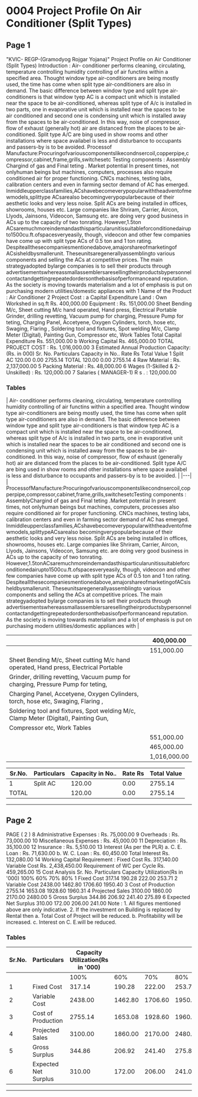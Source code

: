 # 0004 Project Profile On Air Conditioner (Split Types)

## Page 1

"KVIC- REGP-(Gramodyog Rojgar Yojana)" Project Profile on Air Conditioner (Split Types) Introduction : Air- conditioner performs cleaning, circulating, temperature controlling humidity controlling of air functins within a specified area. Thought window type air-conditioners are being mostly used, the time has come when split type air-conditioners are also in demand. The basic difference between window type and split type air-conditioners is that window tyep AC is a compact unit which is installed near the space to be air-conditioned, whereas split type of A/c is installed in two parts, one in evaporative unit which is installed near the spaces to be air conditioned and second one is condensing unit which is installed away from the spaces to be air-conditioned. In this way, noise of compressor, flow of exhaust (generally hot) air are distanced from the places to be air-conditioned. Split type A/C are bing used in show rooms and other installations where space availabel is less and disturbance to occupants and passers-by is to be avoided. Processof Manufacture:Procuringofvariouscomponentslikecondnsercoil,copperpipe,compressor,cabinet,frame,grills,switchesetc Testing components : Assembly Chargind of gas and Final teting . Market potential In present times, not onlyhuman beings but machines, computers, processes also require conditioned air for proper functioning. CNCs machines, testing labs, calibration centers and even in farming sector demand of AC has emerged. Inmiddleupperclassfamilies,ACshavebecomeverypopularwiththeadventofmewmodels,splittype ACsarealso becomingverypopularbecause of their aesthetic looks and very less noise. Split ACs are being installed in offices, showrooms, houses etc. Large companies like Shriram, Carrier, Aircon, Llyods, Jainsons, Videocon, Samsung etc. are doing very good business in ACs up to the capacity of two tonrating. However,1.5ton ACsaremuchmoreindemandasthisparticularunitissuitableforconditionedairupto1500cu.ft.ofspacesveryeasily, though, videocon and other few companies have come up with split type ACs of 0.5 ton and 1 ton rating. Despiteallthesecompaniesmentionedabove,amajorshareofmarketingof ACsisheldbysmallerunit. Theseunitsaregenerallyassemblingto various components and selling the ACs at competitive prices. The main strategyadopted bylarge companies is to sell their products through advertisementswhereassmallassemblersaresellingtheirproductsbypersonnelcontactandgettingrepeatedordersonthebasisofperformanceand reputation. As the society is moving towards materialism and a lot of emphasis is put on purchasing modern utilities/domestic appliances with 1 Name of the Product : Air Conditioner 2 Project Cost : a Capital Expenditure Land : Own Workshed in sq.ft Rs. 400,000.00 Equipment : Rs. 151,000.00 Sheet Bending M/c, Sheet cutting M/c hand operated, Hand press, Electrical Portable Grinder, drilling revetting, Vacuum pump for charging, Pressure Pump for teting, Charging Panel, Accetyene, Oxygen Cylinders, torch, hose etc, Swaging, Flaring , Soldering tool and fixtures, Spot welding M/c, Clamp Meter (Digital), Painting Gun, Compressor etc, Work Tables Total Capital Expenditure Rs. 551,000.00 b Working Capital Rs. 465,000.00 TOTAL PROJECT COST : Rs. 1,016,000.00 3 Estimated Annual Production Capacity: (Rs. in 000) Sr. No. Particulars Capacity in No.. Rate Rs Total Value 1 Split AC 120.00 0.00 2755.14 TOTAL 120.00 0.00 2755.14 4 Raw Material : Rs. 2,137,000.00 5 Packing Material : Rs. 48,000.00 6 Wages (1-Skilled & 2- Unskilled) : Rs. 120,000.00 7 Salaries ( MANAGER-1) R s . : 120,000.00

### Tables

| Air- conditioner performs cleaning, circulating, temperature controlling humidity controlling of air functins within a specified
area. Thought window type air-conditioners are being mostly used, the time has come when split type air-conditioners are
also in demand. The basic difference between window type and split type air-conditioners is that window tyep AC is a
compact unit which is installed near the space to be air-conditioned, whereas split type of A/c is installed in two parts, one in
evaporative unit which is installed near the spaces to be air conditioned and second one is condensing unit which is installed
away from the spaces to be air-conditioned. In this way, noise of compressor, flow of exhaust (generally hot) air are
distanced from the places to be air-conditioned. Split type A/C are bing used in show rooms and other installations where
space availabel is less and disturbance to occupants and passers-by is to be avoided. |
|---|
| ProcessofManufacture:Procuringofvariouscomponentslikecondnsercoil,copperpipe,compressor,cabinet,frame,grills,switchesetcTesting
components : AssemblyChargind of gas and Final teting .Market potential In
present times, not onlyhuman beings but machines, computers, processes also require conditioned air for proper functioning. CNCs machines,
testing labs, calibration centers and even in farming sector demand of AC has emerged.
Inmiddleupperclassfamilies,ACshavebecomeverypopularwiththeadventofmewmodels,splittypeACsarealso becomingverypopularbecause
of their aesthetic looks and very less noise. Split ACs are being installed in offices, showrooms, houses etc.
Large companies like Shriram, Carrier, Aircon, Llyods, Jainsons, Videocon, Samsung etc. are doing very good business in ACs up to the capacity of two
tonrating. However,1.5tonACsaremuchmoreindemandasthisparticularunitissuitableforconditionedairupto1500cu.ft.ofspacesveryeasily,
though, videocon and other few companies have come up with split type ACs of 0.5 ton and 1 ton rating.
Despiteallthesecompaniesmentionedabove,amajorshareofmarketingofACsisheldbysmallerunit. Theseunitsaregenerallyassemblingto
various components and selling the ACs at competitive prices. The main strategyadopted bylarge companies is to sell their products through
advertisementswhereassmallassemblersaresellingtheirproductsbypersonnelcontactandgettingrepeatedordersonthebasisofperformanceand
reputation. As the society is moving towards materialism and a lot of emphasis is put on purchasing modern utilities/domestic appliances with |

|  | 400,000.00 |
|---|---|
|  | 151,000.00 |
| Sheet Bending M/c, Sheet cutting M/c hand operated, Hand press, Electrical Portable |  |
| Grinder, drilling revetting, Vacuum pump for charging, Pressure Pump for teting, |  |
| Charging Panel, Accetyene, Oxygen Cylinders, torch, hose etc, Swaging, Flaring ,
Soldering tool and fixtures, Spot welding M/c, Clamp Meter (Digital), Painting Gun, |  |
| Compressor etc, Work Tables |  |
|  | 551,000.00 |
|  | 465,000.00 |
|  | 1,016,000.00 |

| Sr.No. | Particulars | Capacity in No.. | Rate Rs | Total Value |
|---|---|---|---|---|
| 1 | Split AC | 120.00 | 0.00 | 2755.14 |
| TOTAL |  | 120.00 | 0.00 | 2755.14 |

---

## Page 2

PAGE ( 2 ) 8 Administrative Expenses : Rs. 75,000.00 9 Overheads : Rs. 73,000.00 10 Miscellaneous Expenses : Rs. 45,000.00 11 Depreciation : Rs. 35,100.00 12 Insurance : Rs. 5,510.00 13 Interest (As per the PLR) a. C. E. Loan : Rs. 71,630.00 b. W. C. Loan : Rs. 60,450.00 Total Interest Rs. 132,080.00 14 Working Capital Requirement : Fixed Cost Rs. 317,140.00 Variable Cost Rs. 2,438,450.00 Requirement of WC per Cycle Rs. 459,265.00 15 Cost Analysis Sr. No. Particulars Capacity Utilization(Rs in '000) 100% 60% 70% 80% 1 Fixed Cost 317.14 190.28 222.00 253.71 2 Variable Cost 2438.00 1462.80 1706.60 1950.40 3 Cost of Production 2755.14 1653.08 1928.60 1960.31 4 Projected Sales 3100.00 1860.00 2170.00 2480.00 5 Gross Surplus 344.86 206.92 241.40 275.89 6 Expected Net Surplus 310.00 172.00 206.00 241.00 Note : 1. All figures mentioned above are only indicative. 2. If the investment on Building is replaced by Rental then a. Total Cost of Project will be reduced. b. Profitability will be increased. c. Interest on C. E.will be reduced.

### Tables

| Sr.No. | Particulars | Capacity Utilization(Rs in '000) |  |  |  |
|---|---|---|---|---|---|
|  |  | 100% | 60% | 70% | 80% |
| 1 | Fixed Cost | 317.14 | 190.28 | 222.00 | 253.71 |
| 2 | Variable Cost | 2438.00 | 1462.80 | 1706.60 | 1950.40 |
| 3 | Cost of Production | 2755.14 | 1653.08 | 1928.60 | 1960.31 |
| 4 | Projected Sales | 3100.00 | 1860.00 | 2170.00 | 2480.00 |
| 5 | Gross Surplus | 344.86 | 206.92 | 241.40 | 275.89 |
| 6 | Expected Net Surplus | 310.00 | 172.00 | 206.00 | 241.00 |

---
